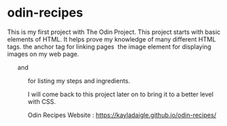 # odin-recipes
This is my first project with The Odin Project.
This project starts with basic elements of HTML. It helps prove my knowledge of many different HTML tags.
<a> the anchor tag for linking pages
<img> the image element for displaying images on my web page.
<ul> and <ol> for listing my steps and ingredients.

I will come back to this project later on to bring it to a better level with CSS.

Odin Recipes Website : https://kayladaigle.github.io/odin-recipes/
